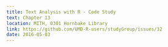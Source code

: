 ```yaml
---
title: Text Analysis with R - Code Study
text: Chapter 13
location: MITH, 0301 Hornbake Library
link: https://github.com/UMD-R-users/studyGroup/issues/32
date: 2016-05-03
---
```

